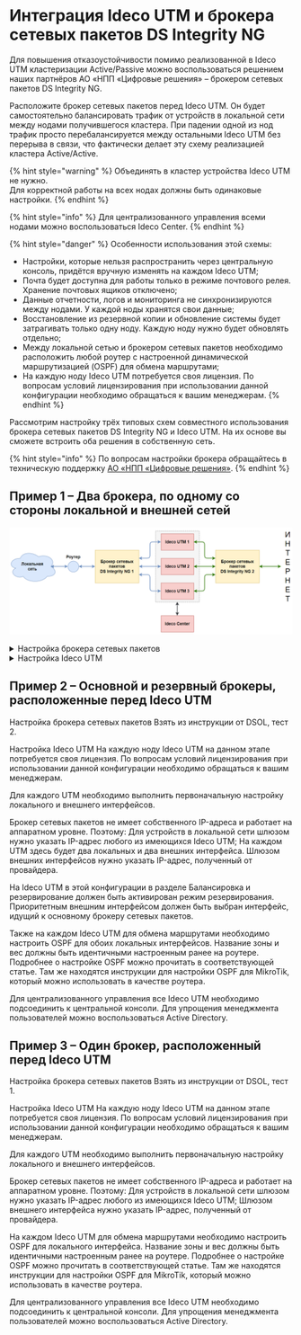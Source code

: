 # Интеграция Ideco UTM и брокера сетевых пакетов DS Integrity NG

Для повышения отказоустойчивости помимо реализованной в Ideco UTM кластеризации Active/Passive можно воспользоваться решением наших партнёров АО «НПП «Цифровые решения» – брокером сетевых пакетов DS Integrity NG.

Расположите брокер сетевых пакетов перед Ideco UTM. Он будет самостоятельно балансировать трафик от устройств в локальной сети между нодами получившегося кластера.
При падении одной из нод трафик просто перебалансируется между остальными Ideco UTM без перерыва в связи, что фактически делает эту схему реализацией кластера Active/Active.

{% hint style="warning" %}
Объединять в кластер устройства Ideco UTM не нужно. \
Для корректной работы на всех нодах должны быть одинаковые настройки. 
{% endhint %}

{% hint style="info" %}
Для централизованного управления всеми нодами можно воспользоваться Ideco Center.
{% endhint %}

{% hint style="danger" %}
Особенности использования этой схемы:
* Настройки, которые нельзя распространить через центральную консоль, придётся вручную изменять на каждом Ideco UTM;
* Почта будет доступна для работы только в режиме почтового релея. Хранение почтовых ящиков отключено;
* Данные отчетности, логов и мониторинга не синхронизируются между нодами. У каждой ноды хранятся свои данные;
* Восстановление из резервной копии и обновление системы будет затрагивать только одну ноду. Каждую ноду нужно будет обновлять отдельно;
* Между локальной сетью и брокером сетевых пакетов необходимо расположить любой роутер с настроенной динамической маршрутизацией (OSPF) для обмена маршрутами;
* На каждую ноду Ideco UTM потребуется своя лицензия. По вопросам условий лицензирования при использовании данной конфигурации необходимо обращаться к вашим менеджерам. 
{% endhint %}

Рассмотрим настройку трёх типовых схем совместного использования брокера сетевых пакетов DS Integrity NG и Ideco UTM. На их основе вы сможете встроить оба решения в собственную сеть.

{% hint style="info" %}
По вопросам настройки брокера обращайтесь в техническую поддержку [АО «НПП «Цифровые решения»](https://dsol.ru/support/).
{% endhint %}

## Пример 1 – Два брокера, по одному со стороны локальной и внешней сетей

![](../../.gitbook/assets/integrity.png)

<details>

<summary>Настройка брокера сетевых пакетов</summary>

Взять из инструкции от DSOL, тест 3.

</details>

<details>

<summary>Настройка Ideco UTM</summary>

На каждом устройстве Ideco UTM необходимо выполнить первоначальную настройку [локального](local-ethernet.md) и внешнего интерфейсов ethernet-connection. 

Брокер сетевых пакетов не имеет собственного IP-адреса и работает на аппаратном уровне. Поэтому:
Для устройств в локальной сети шлюзом нужно указать IP-адрес любого из имеющихся Ideco UTM;
На каждом Ideco UTM в качестве шлюза внешнего интерфейса нужно использовать IP-адрес, полученный от провайдера.

Затем на каждом Ideco UTM для обмена маршрутами необходимо настроить OSPF для локального интерфейса. Название зоны и вес должны быть идентичными настроенным ранее на роутере. Подробнее о настройке OSPF можно прочитать в соответствующей статье. Там же находятся инструкции для настройки OSPF для MikroTik, который можно использовать в качестве роутера.

Для централизованного управления все Ideco UTM необходимо подсоединить к центральной консоли. Для упрощения менеджмента пользователей можно воспользоваться Active Directory.

</details>


## Пример 2 – Основной и резервный брокеры, расположенные перед Ideco UTM

Настройка брокера сетевых пакетов
Взять из инструкции от DSOL, тест 2.

Настройка Ideco UTM
На каждую ноду Ideco UTM на данном этапе потребуется своя лицензия. По вопросам условий лицензирования при использовании данной конфигурации необходимо обращаться к вашим менеджерам. 

Для каждого UTM необходимо выполнить первоначальную настройку локального и внешнего интерфейсов. 

Брокер сетевых пакетов не имеет собственного IP-адреса и работает на аппаратном уровне. Поэтому:
Для устройств в локальной сети шлюзом нужно указать IP-адрес любого из имеющихся Ideco UTM;
На каждом UTM здесь будет два локальных и два внешних интерфейса. Шлюзом внешних интерфейсов нужно указать IP-адрес, полученный от провайдера.

На Ideco UTM в этой конфигурации в разделе Балансировка и резервирование должен быть активирован режим резервирования. Приоритетным внешним интерфейсом должен быть выбран интерфейс, идущий к основному брокеру сетевых пакетов.

Также на каждом Ideco UTM для обмена маршрутами необходимо настроить OSPF для обоих локальных интерфейсов. Название зоны и вес должны быть идентичными настроенным ранее на роутере. Подробнее о настройке OSPF можно прочитать в соответствующей статье. Там же находятся инструкции для настройки OSPF для MikroTik, который можно использовать в качестве роутера.

Для централизованного управления все Ideco UTM необходимо подсоединить к центральной консоли. Для упрощения менеджмента пользователей можно воспользоваться Active Directory.



## Пример 3 – Один брокер, расположенный перед Ideco UTM

Настройка брокера сетевых пакетов
Взять из инструкции от DSOL, тест 1.

Настройка Ideco UTM
На каждую ноду Ideco UTM на данном этапе потребуется своя лицензия. По вопросам условий лицензирования при использовании данной конфигурации необходимо обращаться к вашим менеджерам. 

Для каждого UTM необходимо выполнить первоначальную настройку локального и внешнего интерфейсов. 

Брокер сетевых пакетов не имеет собственного IP-адреса и работает на аппаратном уровне. Поэтому:
Для устройств в локальной сети шлюзом нужно указать IP-адрес любого из имеющихся Ideco UTM;
Шлюзом внешнего интерфейса нужно указать IP-адрес, полученный от провайдера.

На каждом Ideco UTM для обмена маршрутами необходимо настроить OSPF для локального интерфейса. Название зоны и вес должны быть идентичными настроенным ранее на роутере. Подробнее о настройке OSPF можно прочитать в соответствующей статье. Там же находятся инструкции для настройки OSPF для MikroTik, который можно использовать в качестве роутера.

Для централизованного управления все Ideco UTM необходимо подсоединить к центральной консоли. Для упрощения менеджмента пользователей можно воспользоваться Active Directory.
